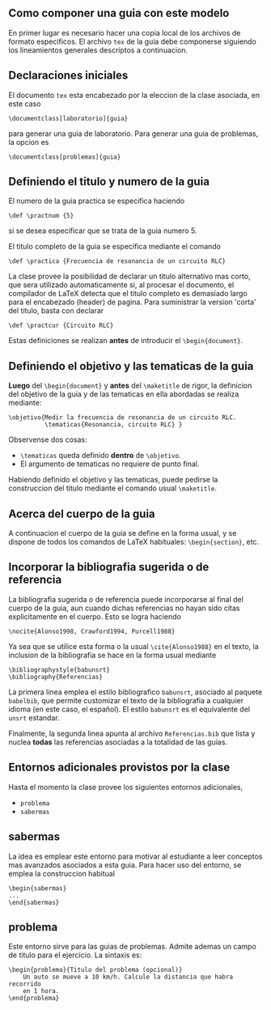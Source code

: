 Como componer una guia con este modelo
--------------------------------------

En primer lugar es necesario hacer una copia local de los archivos de formato
especificos. El archivo `tex` de la guia debe componerse siguiendo los 
lineamientos generales descriptos a continuacion.

Declaraciones iniciales
-----------------------

El documento `tex` esta encabezado por la eleccion de la clase asociada,
en este caso

    \documentclass[laboratorio]{guia}

para generar una guia de laboratorio. Para generar una guia de problemas, la
opcion es 

    \documentclass[problemas]{guia}

Definiendo el titulo y numero de la guia
----------------------------------------

El numero de la guia practica se especifica haciendo

    \def \practnum {5}

si se desea especificar que se trata de la guia numero 5. 

El titulo completo de la guia se especifica mediante el comando

    \def \practica {Frecuencia de resonancia de un circuito RLC}

La clase provee la posibilidad de declarar un titulo alternativo mas corto,
que sera utilizado automaticamente si, al procesar el documento, el compilador
de LaTeX detecta que el titulo completo es demasiado largo para el encabezado
(header) de pagina. Para suministrar la version 'corta' del titulo, basta 
con declarar 

    \def \practcur {Circuito RLC}

Estas definiciones se realizan **antes** de introducir el 
`\begin{document}`. 

Definiendo el objetivo y las tematicas  de la guia
--------------------------------------------------

**Luego** del `\begin{document}` y **antes** del `\maketitle` de rigor, 
la definicion del objetivo de la guia y de las tematicas en ella abordadas se
realiza mediante:

    \objetivo{Medir la frecuencia de resonancia de un circuito RLC. 
              \tematicas{Resonancia, circuito RLC} }

Observense dos cosas:
- `\tematicas` queda definido **dentro** de `\objetivo`. 
- El argumento de tematicas no requiere de punto final.

Habiendo definido el objetivo y las tematicas, puede pedirse la construccion
del titulo mediante el comando usual `\maketitle`.

Acerca del cuerpo de la guia
----------------------------

A continuacion el cuerpo de la guia se define en la forma usual, y se dispone
de todos los comandos de LaTeX habituales: `\begin{section}`, etc.  

Incorporar la bibliografia sugerida o de referencia
---------------------------------------------------

La bibliografia sugerida o de referencia puede incorporarse al final del 
cuerpo de la guia, aun cuando dichas referencias no hayan sido citas 
explicitamente en el cuerpo. Esto se logra haciendo

    \nocite{Alonso1998, Crawford1994, Purcell1988}

Ya sea que se utilice esta forma o la usual `\cite{Alonso1988}` en el texto,
la inclusion de la bibliografia se hace en la forma usual mediante

    \bibliographystyle{babunsrt}
    \bibliography{Referencias}

La primera linea emplea el estilo bibliografico `babunsrt`, asociado al 
paquete `babelbib`, que permite customizar el texto de la bibliografia a
cualquier idioma (en este caso, el español). El estilo `babunsrt` es el 
equivalente del `unsrt` estandar. 

Finalmente, la segunda linea apunta al archivo `Referencias.bib` que lista
y nuclea **todas** las referencias asociadas a la totalidad de las guias.

Entornos adicionales provistos por la clase
-------------------------------------------

Hasta el momento la clase provee los siguientes entornos adicionales, 
- `problema`
- `sabermas`

sabermas
--------
La idea es emplear este entorno para motivar al estudiante a leer conceptos
mas avanzados asociados a esta guia. Para hacer uso del entorno, se emplea la
construccion habitual

    \begin{sabermas}
    ...
    \end{sabermas}

problema
--------
Este entorno sirve para las guias de problemas. Admite ademas un campo
de titulo para el ejercicio. La sintaxis es:

    \begin{problema}{Titulo del problema (opcional)}
        Un auto se mueve a 10 km/h. Calcule la distancia que habra recorrido
        en 1 hora. 
    \end{problema}






